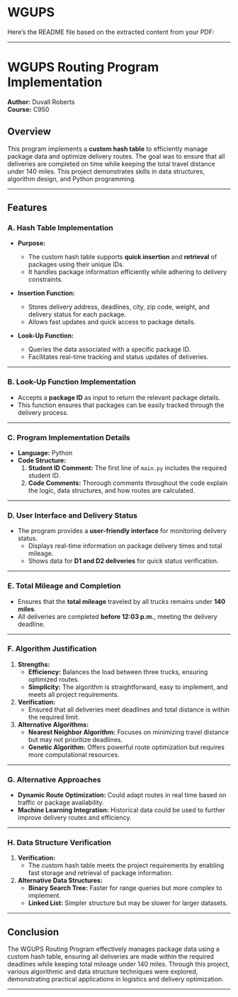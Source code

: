 # WGUPS
Here’s the README file based on the extracted content from your PDF:

---

# WGUPS Routing Program Implementation  

**Author:** Duvall Roberts  
**Course:** C950  

## Overview  
This program implements a **custom hash table** to efficiently manage package data and optimize delivery routes. The goal was to ensure that all deliveries are completed on time while keeping the total travel distance under 140 miles. This project demonstrates skills in data structures, algorithm design, and Python programming.

---

## Features  

### A. Hash Table Implementation  
- **Purpose:**  
  - The custom hash table supports **quick insertion** and **retrieval** of packages using their unique IDs.  
  - It handles package information efficiently while adhering to delivery constraints.  

- **Insertion Function:**  
  - Stores delivery address, deadlines, city, zip code, weight, and delivery status for each package.  
  - Allows fast updates and quick access to package details.  

- **Look-Up Function:**  
  - Queries the data associated with a specific package ID.  
  - Facilitates real-time tracking and status updates of deliveries.

---

### B. Look-Up Function Implementation  
- Accepts a **package ID** as input to return the relevant package details.  
- This function ensures that packages can be easily tracked through the delivery process.

---

### C. Program Implementation Details  
- **Language:** Python  
- **Code Structure:**  
  1. **Student ID Comment:** The first line of `main.py` includes the required student ID.  
  2. **Code Comments:** Thorough comments throughout the code explain the logic, data structures, and how routes are calculated.

---

### D. User Interface and Delivery Status  
- The program provides a **user-friendly interface** for monitoring delivery status.  
  - Displays real-time information on package delivery times and total mileage.  
  - Shows data for **D1 and D2 deliveries** for quick status verification.

---

### E. Total Mileage and Completion  
- Ensures that the **total mileage** traveled by all trucks remains under **140 miles**.  
- All deliveries are completed **before 12:03 p.m.**, meeting the delivery deadline.

---

### F. Algorithm Justification  
1. **Strengths:**  
   - **Efficiency:** Balances the load between three trucks, ensuring optimized routes.  
   - **Simplicity:** The algorithm is straightforward, easy to implement, and meets all project requirements.  
2. **Verification:**  
   - Ensured that all deliveries meet deadlines and total distance is within the required limit.  
3. **Alternative Algorithms:**  
   - **Nearest Neighbor Algorithm:** Focuses on minimizing travel distance but may not prioritize deadlines.  
   - **Genetic Algorithm:** Offers powerful route optimization but requires more computational resources.  

---

### G. Alternative Approaches  
- **Dynamic Route Optimization:** Could adapt routes in real time based on traffic or package availability.  
- **Machine Learning Integration:** Historical data could be used to further improve delivery routes and efficiency.

---

### H. Data Structure Verification  
1. **Verification:**  
   - The custom hash table meets the project requirements by enabling fast storage and retrieval of package information.  
2. **Alternative Data Structures:**  
   - **Binary Search Tree:** Faster for range queries but more complex to implement.  
   - **Linked List:** Simpler structure but may be slower for larger datasets.

---

## Conclusion  
The WGUPS Routing Program effectively manages package data using a custom hash table, ensuring all deliveries are made within the required deadlines while keeping total mileage under 140 miles. Through this project, various algorithmic and data structure techniques were explored, demonstrating practical applications in logistics and delivery optimization.

---


